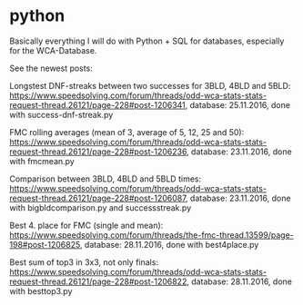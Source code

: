 # python

Basically everything I will do with Python + SQL for databases, especially for the WCA-Database.

See the newest posts:

Longstest DNF-streaks between two successes for 3BLD, 4BLD and 5BLD: https://www.speedsolving.com/forum/threads/odd-wca-stats-stats-request-thread.26121/page-228#post-1206341, database: 25.11.2016, done with success-dnf-streak.py

FMC rolling averages (mean of 3, average of 5, 12, 25 and 50): https://www.speedsolving.com/forum/threads/odd-wca-stats-stats-request-thread.26121/page-228#post-1206236, database: 23.11.2016, done with fmcmean.py

Comparison between 3BLD, 4BLD and 5BLD times: https://www.speedsolving.com/forum/threads/odd-wca-stats-stats-request-thread.26121/page-228#post-1206087, database: 23.11.2016, done with bigbldcomparison.py and successstreak.py

Best 4. place for FMC (single and mean): https://www.speedsolving.com/forum/threads/the-fmc-thread.13599/page-198#post-1206825, database: 28.11.2016, done with best4place.py

Best sum of top3 in 3x3, not only finals: https://www.speedsolving.com/forum/threads/odd-wca-stats-stats-request-thread.26121/page-228#post-1206822, database: 28.11.2016, done with besttop3.py



